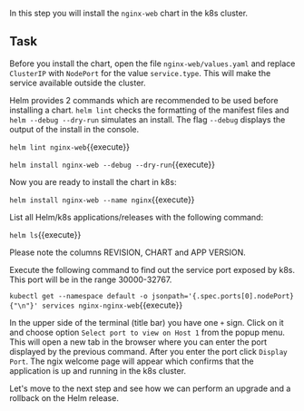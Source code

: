 In this step you will install the `nginx-web` chart in the k8s cluster.

## Task

Before you install the chart, open the file `nginx-web/values.yaml` and replace `ClusterIP` with `NodePort` for the value `service.type`. This will make the service available outside the cluster.

Helm provides 2 commands which are recommended to be used before installing a chart. `helm lint` checks the formatting of the manifest files and `helm --debug --dry-run` simulates an install. The flag `--debug` displays the output of the install in the console.

`helm lint nginx-web`{{execute}}

`helm install nginx-web --debug --dry-run`{{execute}}

Now you are ready to install the chart in k8s:

`helm install nginx-web --name nginx`{{execute}}

List all Helm/k8s applications/releases with the following command:

`helm ls`{{execute}}

Please note the columns REVISION, CHART and APP VERSION.

Execute the following command to find out the service port exposed by k8s. This port will be in the range 30000-32767.

`kubectl get --namespace default -o jsonpath='{.spec.ports[0].nodePort}{"\n"}' services nginx-nginx-web`{{execute}}

In the upper side of the terminal (title bar) you have one `+` sign. Click on it and choose option `Select port to view on Host 1` from the popup menu. This will open a new tab in the browser where you can enter the port displayed by the previous command. After you enter the port click `Display Port`. The ngix welcome page will appear which confirms that the application is up and running in the k8s cluster. 

Let's move to the next step and see how we can perform an upgrade and a rollback on the Helm release.
